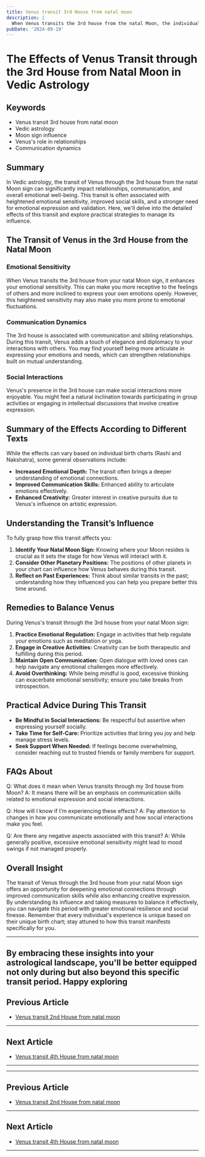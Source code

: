 ```yaml
---
title: Venus transit 3rd House from natal moon
description: |
  When Venus transits the 3rd house from the natal Moon, the individual gains new friends, authority, and wealth. The period brings success in endeavors, improved health, and a rise in status, though there may be mixed results including some challenges in relationships.
pubDate: '2024-09-19'
---
```


# The Effects of Venus Transit through the 3rd House from Natal Moon in Vedic Astrology

## Keywords

* Venus transit 3rd house from natal moon
* Vedic astrology
* Moon sign influence
* Venus's role in relationships
* Communication dynamics

## Summary

In Vedic astrology, the transit of Venus through the 3rd house from the natal Moon sign can significantly impact relationships, communication, and overall emotional well-being. This transit is often associated with heightened emotional sensitivity, improved social skills, and a stronger need for emotional expression and validation. Here, we'll delve into the detailed effects of this transit and explore practical strategies to manage its influence.

## The Transit of Venus in the 3rd House from the Natal Moon

### Emotional Sensitivity

When Venus transits the 3rd house from your natal Moon sign, it enhances your emotional sensitivity. This can make you more receptive to the feelings of others and more inclined to express your own emotions openly. However, this heightened sensitivity may also make you more prone to emotional fluctuations.

### Communication Dynamics

The 3rd house is associated with communication and sibling relationships. During this transit, Venus adds a touch of elegance and diplomacy to your interactions with others. You may find yourself being more articulate in expressing your emotions and needs, which can strengthen relationships built on mutual understanding.

### Social Interactions

Venus's presence in the 3rd house can make social interactions more enjoyable. You might feel a natural inclination towards participating in group activities or engaging in intellectual discussions that involve creative expression.

## Summary of the Effects According to Different Texts

While the effects can vary based on individual birth charts (Rashi and Nakshatra), some general observations include:

- **Increased Emotional Depth:** The transit often brings a deeper understanding of emotional connections.
- **Improved Communication Skills:** Enhanced ability to articulate emotions effectively.
- **Enhanced Creativity:** Greater interest in creative pursuits due to Venus's influence on artistic expression.

## Understanding the Transit’s Influence

To fully grasp how this transit affects you:

1. **Identify Your Natal Moon Sign:** Knowing where your Moon resides is crucial as it sets the stage for how Venus will interact with it.
2. **Consider Other Planetary Positions:** The positions of other planets in your chart can influence how Venus behaves during this transit.
3. **Reflect on Past Experiences:** Think about similar transits in the past; understanding how they influenced you can help you prepare better this time around.

## Remedies to Balance Venus

During Venus's transit through the 3rd house from your natal Moon sign:

1. **Practice Emotional Regulation:** Engage in activities that help regulate your emotions such as meditation or yoga.
2. **Engage in Creative Activities:** Creativity can be both therapeutic and fulfilling during this period.
3. **Maintain Open Communication:** Open dialogue with loved ones can help navigate any emotional challenges more effectively.
4. **Avoid Overthinking:** While being mindful is good, excessive thinking can exacerbate emotional sensitivity; ensure you take breaks from introspection.

## Practical Advice During This Transit

- **Be Mindful in Social Interactions:** Be respectful but assertive when expressing yourself socially.
- **Take Time for Self-Care:** Prioritize activities that bring you joy and help manage stress levels.
- **Seek Support When Needed:** If feelings become overwhelming, consider reaching out to trusted friends or family members for support.

## FAQs About

Q: What does it mean when Venus transits through my 3rd house from Moon?
A: It means there will be an emphasis on communication skills related to emotional expression and social interactions.

Q: How will I know if I'm experiencing these effects?
A: Pay attention to changes in how you communicate emotionally and how social interactions make you feel.

Q: Are there any negative aspects associated with this transit?
A: While generally positive, excessive emotional sensitivity might lead to mood swings if not managed properly.

## Overall Insight

The transit of Venus through the 3rd house from your natal Moon sign offers an opportunity for deepening emotional connections through improved communication skills while also enhancing creative expression. By understanding its influence and taking measures to balance it effectively, you can navigate this period with greater emotional resilience and social finesse. Remember that every individual's experience is unique based on their unique birth chart; stay attuned to how this transit manifests specifically for you.

---

By embracing these insights into your astrological landscape, you'll be better equipped not only during but also beyond this specific transit period. Happy exploring
---

## Previous Article
- [Venus transit 2nd House from natal moon](200602_Venus_transit_2nd_House_from_natal_moon.md)

---

## Next Article
- [Venus transit 4th House from natal moon](200604_Venus_transit_4th_House_from_natal_moon.md)

---
---

## Previous Article
- [Venus transit 2nd House from natal moon](200602_Venus_transit_2nd_House_from_natal_moon.md)

---

## Next Article
- [Venus transit 4th House from natal moon](200604_Venus_transit_4th_House_from_natal_moon.md)

---
